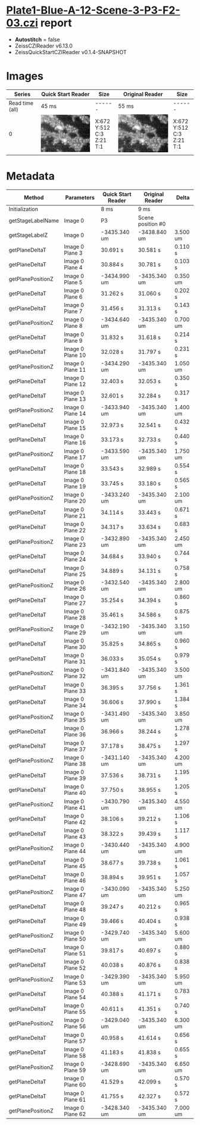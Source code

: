 # [Plate1-Blue-A-12-Scene-3-P3-F2-03.czi](https://downloads.openmicroscopy.org/images/Zeiss-CZI/idr0011/Plate1-Blue-A_TS-Stinger/Plate1-Blue-A-12-Scene-3-P3-F2-03.czi) report
 - **Autostitch** = false
 - ZeissCZIReader v6.13.0
 - ZeissQuickStartCZIReader v0.1.4-SNAPSHOT

# Images 

| Series            | Quick Start Reader | Size | Original Reader | Size |
|-------------------|--------------------|------|-----------------|------|
| Read time (all)   |45 ms|------|55 ms|------|
|0|![Plate1-Blue-A-12-Scene-3-P3-F2-03.quick_true.flat_true.stitch_false.series_0.jpg](Plate1-Blue-A-12-Scene-3-P3-F2-03/Plate1-Blue-A-12-Scene-3-P3-F2-03.quick_true.flat_true.stitch_false.series_0.jpg)|X:672<br>Y:512<br>C:3<br>Z:21<br>T:1|![Plate1-Blue-A-12-Scene-3-P3-F2-03.quick_false.flat_true.stitch_false.series_0.jpg](Plate1-Blue-A-12-Scene-3-P3-F2-03/Plate1-Blue-A-12-Scene-3-P3-F2-03.quick_false.flat_true.stitch_false.series_0.jpg)|X:672<br>Y:512<br>C:3<br>Z:21<br>T:1|

# Metadata

|  Method            | Parameters       | Quick Start Reader | Original Reader | Delta  |
| -------------------|------------------|--------------------|-----------------|------- |
| Initialization     |                  |8 ms|9 ms|        |
| getStageLabelName| Image 0 | P3| Scene position #0| |
| getStageLabelZ| Image 0 | -3435.340 um | -3438.840 um | 3.500 um |
| getPlaneDeltaT| Image 0 Plane 3 |  30.691 s |  30.581 s | 0.110 s |
| getPlaneDeltaT| Image 0 Plane 4 |  30.884 s |  30.781 s | 0.103 s |
| getPlanePositionZ| Image 0 Plane 5 | -3434.990 um | -3435.340 um | 0.350 um |
| getPlaneDeltaT| Image 0 Plane 6 |  31.262 s |  31.060 s | 0.202 s |
| getPlaneDeltaT| Image 0 Plane 7 |  31.456 s |  31.313 s | 0.143 s |
| getPlanePositionZ| Image 0 Plane 8 | -3434.640 um | -3435.340 um | 0.700 um |
| getPlaneDeltaT| Image 0 Plane 9 |  31.832 s |  31.618 s | 0.214 s |
| getPlaneDeltaT| Image 0 Plane 10 |  32.028 s |  31.797 s | 0.231 s |
| getPlanePositionZ| Image 0 Plane 11 | -3434.290 um | -3435.340 um | 1.050 um |
| getPlaneDeltaT| Image 0 Plane 12 |  32.403 s |  32.053 s | 0.350 s |
| getPlaneDeltaT| Image 0 Plane 13 |  32.601 s |  32.284 s | 0.317 s |
| getPlanePositionZ| Image 0 Plane 14 | -3433.940 um | -3435.340 um | 1.400 um |
| getPlaneDeltaT| Image 0 Plane 15 |  32.973 s |  32.541 s | 0.432 s |
| getPlaneDeltaT| Image 0 Plane 16 |  33.173 s |  32.733 s | 0.440 s |
| getPlanePositionZ| Image 0 Plane 17 | -3433.590 um | -3435.340 um | 1.750 um |
| getPlaneDeltaT| Image 0 Plane 18 |  33.543 s |  32.989 s | 0.554 s |
| getPlaneDeltaT| Image 0 Plane 19 |  33.745 s |  33.180 s | 0.565 s |
| getPlanePositionZ| Image 0 Plane 20 | -3433.240 um | -3435.340 um | 2.100 um |
| getPlaneDeltaT| Image 0 Plane 21 |  34.114 s |  33.443 s | 0.671 s |
| getPlaneDeltaT| Image 0 Plane 22 |  34.317 s |  33.634 s | 0.683 s |
| getPlanePositionZ| Image 0 Plane 23 | -3432.890 um | -3435.340 um | 2.450 um |
| getPlaneDeltaT| Image 0 Plane 24 |  34.684 s |  33.940 s | 0.744 s |
| getPlaneDeltaT| Image 0 Plane 25 |  34.889 s |  34.131 s | 0.758 s |
| getPlanePositionZ| Image 0 Plane 26 | -3432.540 um | -3435.340 um | 2.800 um |
| getPlaneDeltaT| Image 0 Plane 27 |  35.254 s |  34.394 s | 0.860 s |
| getPlaneDeltaT| Image 0 Plane 28 |  35.461 s |  34.586 s | 0.875 s |
| getPlanePositionZ| Image 0 Plane 29 | -3432.190 um | -3435.340 um | 3.150 um |
| getPlaneDeltaT| Image 0 Plane 30 |  35.825 s |  34.865 s | 0.960 s |
| getPlaneDeltaT| Image 0 Plane 31 |  36.033 s |  35.054 s | 0.979 s |
| getPlanePositionZ| Image 0 Plane 32 | -3431.840 um | -3435.340 um | 3.500 um |
| getPlaneDeltaT| Image 0 Plane 33 |  36.395 s |  37.756 s | 1.361 s |
| getPlaneDeltaT| Image 0 Plane 34 |  36.606 s |  37.990 s | 1.384 s |
| getPlanePositionZ| Image 0 Plane 35 | -3431.490 um | -3435.340 um | 3.850 um |
| getPlaneDeltaT| Image 0 Plane 36 |  36.966 s |  38.244 s | 1.278 s |
| getPlaneDeltaT| Image 0 Plane 37 |  37.178 s |  38.475 s | 1.297 s |
| getPlanePositionZ| Image 0 Plane 38 | -3431.140 um | -3435.340 um | 4.200 um |
| getPlaneDeltaT| Image 0 Plane 39 |  37.536 s |  38.731 s | 1.195 s |
| getPlaneDeltaT| Image 0 Plane 40 |  37.750 s |  38.955 s | 1.205 s |
| getPlanePositionZ| Image 0 Plane 41 | -3430.790 um | -3435.340 um | 4.550 um |
| getPlaneDeltaT| Image 0 Plane 42 |  38.106 s |  39.212 s | 1.106 s |
| getPlaneDeltaT| Image 0 Plane 43 |  38.322 s |  39.439 s | 1.117 s |
| getPlanePositionZ| Image 0 Plane 44 | -3430.440 um | -3435.340 um | 4.900 um |
| getPlaneDeltaT| Image 0 Plane 45 |  38.677 s |  39.738 s | 1.061 s |
| getPlaneDeltaT| Image 0 Plane 46 |  38.894 s |  39.951 s | 1.057 s |
| getPlanePositionZ| Image 0 Plane 47 | -3430.090 um | -3435.340 um | 5.250 um |
| getPlaneDeltaT| Image 0 Plane 48 |  39.247 s |  40.212 s | 0.965 s |
| getPlaneDeltaT| Image 0 Plane 49 |  39.466 s |  40.404 s | 0.938 s |
| getPlanePositionZ| Image 0 Plane 50 | -3429.740 um | -3435.340 um | 5.600 um |
| getPlaneDeltaT| Image 0 Plane 51 |  39.817 s |  40.697 s | 0.880 s |
| getPlaneDeltaT| Image 0 Plane 52 |  40.038 s |  40.876 s | 0.838 s |
| getPlanePositionZ| Image 0 Plane 53 | -3429.390 um | -3435.340 um | 5.950 um |
| getPlaneDeltaT| Image 0 Plane 54 |  40.388 s |  41.171 s | 0.783 s |
| getPlaneDeltaT| Image 0 Plane 55 |  40.611 s |  41.351 s | 0.740 s |
| getPlanePositionZ| Image 0 Plane 56 | -3429.040 um | -3435.340 um | 6.300 um |
| getPlaneDeltaT| Image 0 Plane 57 |  40.958 s |  41.614 s | 0.656 s |
| getPlaneDeltaT| Image 0 Plane 58 |  41.183 s |  41.838 s | 0.655 s |
| getPlanePositionZ| Image 0 Plane 59 | -3428.690 um | -3435.340 um | 6.650 um |
| getPlaneDeltaT| Image 0 Plane 60 |  41.529 s |  42.099 s | 0.570 s |
| getPlaneDeltaT| Image 0 Plane 61 |  41.755 s |  42.327 s | 0.572 s |
| getPlanePositionZ| Image 0 Plane 62 | -3428.340 um | -3435.340 um | 7.000 um |
